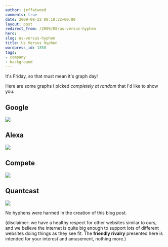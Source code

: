 ```yaml
---
author: jeffatwood
comments: true
date: 2009-08-22 00:10:22+00:00
layout: post
redirect_from: /2009/08/us-versus-hyphen
hero: 
slug: us-versus-hyphen
title: Us Versus Hyphen
wordpress_id: 1858
tags:
- company
- background
---
```



It's Friday, so that must mean it's graph day!



Here are some graphs I picked _completely at random_ that I'd like to show you.





## Google





[![](https://i.stack.imgur.com/AP4kZ.png)](http://www.google.com/insights/search/#q=stackoverflow%2Cexperts%20exchange&cmpt=q)





## Alexa





[![](https://i.stack.imgur.com/NAunl.png)](http://www.alexa.com/siteinfo/stackoverflow.com+experts-exchange.com)





## Compete





[![](https://i.stack.imgur.com/vG5i0.png)](http://siteanalytics.compete.com/stackoverflow.com+experts-exchange.com/)





## Quantcast





[![](https://i.stack.imgur.com/1QdCk.png)](http://www.quantcast.com/stackoverflow.com)



No hyphens were harmed in the creation of this blog post.



(disclaimer: we have a healthy respect for other websites similar to ours, and we believe the internet is quite big enough to support lots of different websites doing things as they see fit. The **friendly rivalry** presented here is intended for your interest and amusement, nothing more.)

